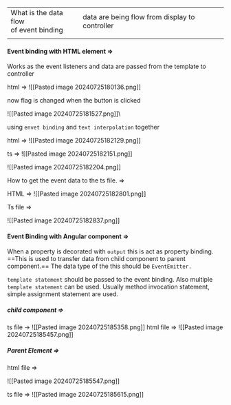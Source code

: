 
|                                            |                                                |
| ------------------------------------------ | ---------------------------------------------- |
| What is the data flow <br>of event binding | data are being flow from display to controller |
|                                            |                                                |

#### Event binding with HTML element => 

Works as the event listeners and data are passed from the template to controller

html => 
![[Pasted image 20240725180136.png]]

now flag is changed when the button is clicked


![[Pasted image 20240725181527.png]]\


using `envet binding` and `text interpolation` together

html => 
![[Pasted image 20240725182129.png]]

ts => 
![[Pasted image 20240725182151.png]]

![[Pasted image 20240725182204.png]]

How to get the event data to the ts file. => 

HTML => 
![[Pasted image 20240725182801.png]]

Ts file => 

![[Pasted image 20240725182837.png]]

####  Event Binding with Angular component => 

When a property is decorated with `output` this is act as property binding. ==This is used to transfer data from child component to parent component.==  The data type of the this should be `EventEmitter.` 

`template statement` should be passed to the event binding. Also multiple `template statement` can be used. Usually method invocation statement, simple assignment statement are used.

##### child component  => 

ts file ->
![[Pasted image 20240725185358.png]]
html file => ![[Pasted image 20240725185457.png]]

##### Parent Element => 
html file => 

![[Pasted image 20240725185547.png]]


ts file => 
![[Pasted image 20240725185615.png]]

